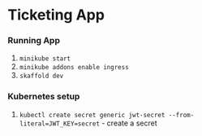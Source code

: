 # Ticketing App

### Running App
 1. `minikube start` 
 2. `minikube addons enable ingress`
 3. `skaffold dev` 

### Kubernetes setup
 1. `kubectl create secret generic jwt-secret --from-literal=JWT_KEY=secret` - create a secret
